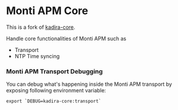# Monti APM Core

This is a fork of [kadira-core](https://github.com/kadirahq/kadira-core).

Handle core functionalities of Monti APM such as

* Transport
* NTP Time syncing

### Monti APM Transport Debugging

You can debug what's happening inside the Monti APM transport by exposing following environment variable:

```
export `DEBUG=kadira-core:transport`
```
